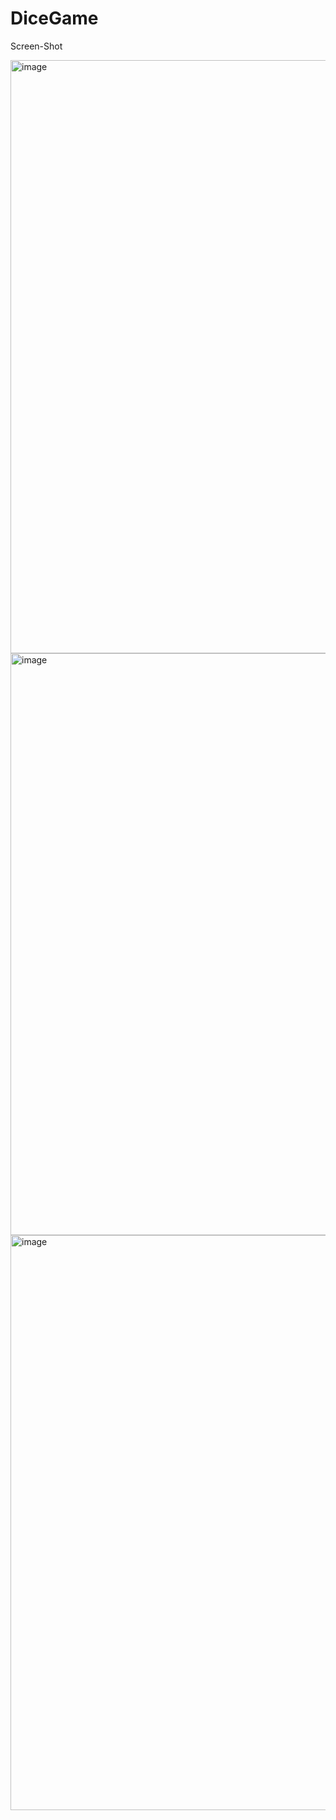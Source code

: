 # DiceGame

Screen-Shot

<img width="949" alt="image" src="https://user-images.githubusercontent.com/72461941/167118431-04781db4-f484-47db-a282-337abb2bbcfa.png">

<img width="931" alt="image" src="https://user-images.githubusercontent.com/72461941/167118546-abe4b316-6b16-4f32-b896-bdabc979c063.png">

<img width="920" alt="image" src="https://user-images.githubusercontent.com/72461941/167118605-8331a2e7-1d19-4b1a-8dbe-16af60312689.png">

